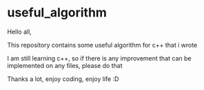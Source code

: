 # useful_algorithm
Hello all,

This repository contains some useful algorithm for c++ that i wrote

I am still learning c++, so if there is any improvement that can be implemented on any files, please do that

Thanks a lot, enjoy coding, enjoy life :D

